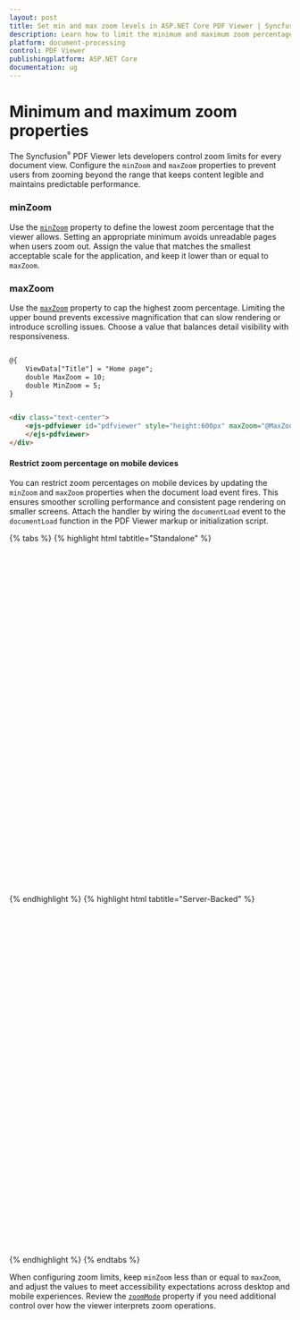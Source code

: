 ```yaml
---
layout: post
title: Set min and max zoom levels in ASP.NET Core PDF Viewer | Syncfusion
description: Learn how to limit the minimum and maximum zoom percentages in the Syncfusion ASP.NET Core PDF Viewer by using the minZoom and maxZoom properties for responsive, consistent viewing.
platform: document-processing
control: PDF Viewer
publishingplatform: ASP.NET Core
documentation: ug
---
```


# Minimum and maximum zoom properties

The Syncfusion<sup style="font-size:70%">&reg;</sup> PDF Viewer lets developers control zoom limits for every document view. Configure the `minZoom` and `maxZoom` properties to prevent users from zooming beyond the range that keeps content legible and maintains predictable performance.

### minZoom

Use the [`minZoom`](https://help.syncfusion.com/cr/aspnetcore-js2/Syncfusion.EJ2.PdfViewer.PdfViewer.html#Syncfusion_EJ2_PdfViewer_PdfViewer_MinZoom) property to define the lowest zoom percentage that the viewer allows. Setting an appropriate minimum avoids unreadable pages when users zoom out. Assign the value that matches the smallest acceptable scale for the application, and keep it lower than or equal to `maxZoom`.

### maxZoom

Use the [`maxZoom`](https://help.syncfusion.com/cr/aspnetcore-js2/Syncfusion.EJ2.PdfViewer.PdfViewer.html#Syncfusion_EJ2_PdfViewer_PdfViewer_MaxZoom) property to cap the highest zoom percentage. Limiting the upper bound prevents excessive magnification that can slow rendering or introduce scrolling issues. Choose a value that balances detail visibility with responsiveness.

```html

@{
    ViewData["Title"] = "Home page";
    double MaxZoom = 10;
    double MinZoom = 5;
}


<div class="text-center">
    <ejs-pdfviewer id="pdfviewer" style="height:600px" maxZoom="@MaxZoom" minZoom="@MinZoom" documentPath="https://cdn.syncfusion.com/content/pdf/pdf-succinctly.pdf">
    </ejs-pdfviewer>
</div>
```

#### Restrict zoom percentage on mobile devices

You can restrict zoom percentages on mobile devices by updating the `minZoom` and `maxZoom` properties when the document load event fires. This ensures smoother scrolling performance and consistent page rendering on smaller screens. Attach the handler by wiring the `documentLoad` event to the `documentLoad` function in the PDF Viewer markup or initialization script.

{% tabs %}
{% highlight html tabtitle="Standalone" %}

<div style="width:100%;height:600px">
    <ejs-pdfviewer id="pdfviewer"
                   style="height:600px"
                   documentPath="https://cdn.syncfusion.com/content/pdf/pdf-succinctly.pdf">
    </ejs-pdfviewer>
</div>

<script>
    function documentLoad() {
        var viewer = document.getElementById('pdfviewer').ej2_instances[0];
        if (ej2_base_1.Browser.isDevice && !viewer.enableDesktopMode) {
            viewer.maxZoom = 200;
            viewer.minZoom = 10;
        }
       else {
            viewer.zoomMode = 'Default';
        }
    }
</script>

{% endhighlight %}
{% highlight html tabtitle="Server-Backed" %}

<div style="width:100%;height:600px">
    <ejs-pdfviewer id="pdfviewer"
                   style="height:600px"
                   serviceUrl="/api/PdfViewer"
                   documentPath="https://cdn.syncfusion.com/content/pdf/pdf-succinctly.pdf">
    </ejs-pdfviewer>
</div>

<script>
    function documentLoad() {
        var viewer = document.getElementById('pdfviewer').ej2_instances[0];
        if (ej2_base_1.Browser.isDevice && !viewer.enableDesktopMode) {
            viewer.maxZoom = 200;
            viewer.minZoom = 10;
        }
       else {
            viewer.zoomMode = 'Default';
        }
    }
</script>

{% endhighlight %}
{% endtabs %}

When configuring zoom limits, keep `minZoom` less than or equal to `maxZoom`, and adjust the values to meet accessibility expectations across desktop and mobile experiences. Review the [`zoomMode`](https://help.syncfusion.com/cr/aspnetcore-js2/Syncfusion.EJ2.PdfViewer.PdfViewer.html#Syncfusion_EJ2_PdfViewer_PdfViewer_ZoomMode) property if you need additional control over how the viewer interprets zoom operations.
